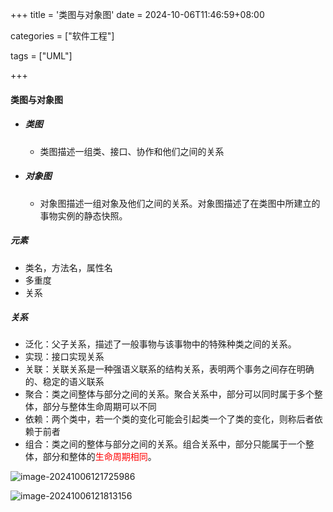 +++
title = '类图与对象图'
date = 2024-10-06T11:46:59+08:00

categories = ["软件工程"]

tags = ["UML"]

+++



#### 类图与对象图



- ##### 类图

  - 类图描述一组类、接口、协作和他们之间的关系

- ##### 对象图

  - 对象图描述一组对象及他们之间的关系。对象图描述了在类图中所建立的事物实例的静态快照。

##### 元素

- 类名，方法名，属性名
- 多重度
- 关系



##### 关系

- 泛化：父子关系，描述了一般事物与该事物中的特殊种类之间的关系。
- 实现：接口实现关系
- 关联：关联关系是一种强语义联系的结构关系，表明两个事务之间存在明确的、稳定的语义联系
- 聚合：类之间整体与部分之间的关系。聚合关系中，部分可以同时属于多个整体，部分与整体生命周期可以不同
- 依赖：两个类中，若一个类的变化可能会引起类一个了类的变化，则称后者依赖于前者
- 组合：类之间的整体与部分之间的关系。组合关系中，部分只能属于一个整体，部分和整体的<font color='red'>生命周期相同</font>。



![image-20241006121725986](https://filestore.lifepoem.fun/know/202410061217030.png)



![image-20241006121813156](https://filestore.lifepoem.fun/know/202410061218188.png)
